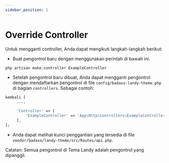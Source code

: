 ```yaml
---
sidebar_position: 1
---
```


# Override Controller

Untuk mengganti controller, Anda dapat mengikuti langkah-langkah berikut:

- Buat pengontrol baru dengan menggunakan perintah di bawah ini.

`php artisan make:controller ExampleController`

- Setelah pengontrol baru dibuat, Anda dapat mengganti pengontrol dengan mendaftarkan pengontrol di file `config/badaso-landy-theme.php` di bagian `controllers`. Sebagai contoh:

```php
kembali [
     ...,

     'Controller' => [
         'ExampleController' => 'App\Http\Controllers\ExampleController',
     ],
];
```

- Anda dapat melihat kunci penggantian yang tersedia di file `vendor/badaso/landy-theme/src/Routes/api.php`.

Catatan: Semua pengontrol di Tema Landy adalah pengontrol yang dipanggil.
